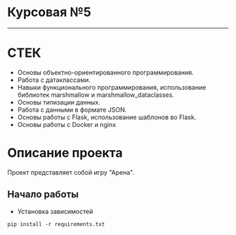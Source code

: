 # Курсовая №5

<hr>

# СТЕК

- Основы объектно-ориентированного программирования.
- Работа с датаклассами.
- Навыки функционального программирования,
  использование библиотек marshmallow и marshmallow_dataclasses.
- Основы типизации данных.
- Работа с данными в формате JSON.
- Основы работы с Flask, использование шаблонов во Flask.
- Основы работы с Docker и nginx

# Описание проекта

Проект представляет собой игру "Арена".

## Начало работы

- Установка зависимостей

```shell
pip install -r requirements.txt
```



